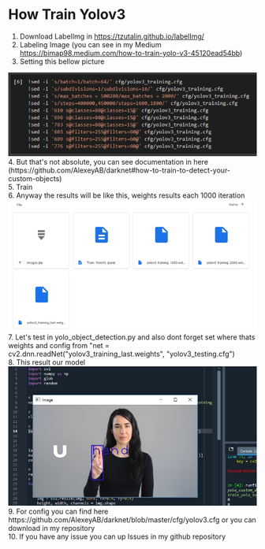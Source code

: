 # How Train Yolov3

1. Download LabelImg in https://tzutalin.github.io/labelImg/
2. Labeling Image (you can see in my Medium https://bimap98.medium.com/how-to-train-yolo-v3-45120ead54bb)
3. Setting this bellow picture
<img src= "Screenshot_2.jpg">
4. But that's not absolute, you can see documentation in here (https://github.com/AlexeyAB/darknet#how-to-train-to-detect-your-custom-objects)
<br>
5. Train
<br>
6. Anyway the results will be like this, weights results each 1000 iteration
<img src= "Screenshot_3.jpg">
7. Let's test in yolo_object_detection.py and also dont forget set where thats weights and config from "net = cv2.dnn.readNet("yolov3_training_last.weights", "yolov3_testing.cfg")
<br>
8. This result our model
<img src= "Screenshot_4.jpg">
9. For config you can find here https://github.com/AlexeyAB/darknet/blob/master/cfg/yolov3.cfg or you can download in my repository
<br>
10. If you have any issue you can up Issues in my github repository
